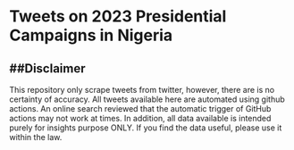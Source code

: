 # Tweets on 2023 Presidential Campaigns in Nigeria
##Disclaimer
---
This repository only scrape tweets from twitter, however, there are is no certainty of accuracy. All tweets available here are automated using github actions. An online search reviewed that the automatic trigger of GitHub actions may not work at times. In addition, all data available is intended purely for insights purpose ONLY. If you find the data useful, please use it within the law.


